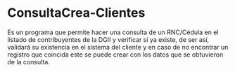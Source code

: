 # ConsultaCrea-Clientes
Es un programa que permite hacer una consulta de un RNC/Cédula en el listado de contribuyentes de la DGII y verificar si ya existe, de ser así, validará su existencia en el sistema del cliente y en caso de no encontrar un registro que coincida este se puede crear con los datos que se obtuvieron de la consulta.
